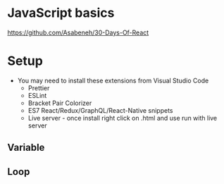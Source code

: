 # JavaScript basics
https://github.com/Asabeneh/30-Days-Of-React

# Setup
  - You may need to install these extensions from Visual Studio Code
    - Prettier
    - ESLint
    - Bracket Pair Colorizer
    - ES7 React/Redux/GraphQL/React-Native snippets
    - Live server - once install right click on .html and use run with live server

## Variable

## Loop
